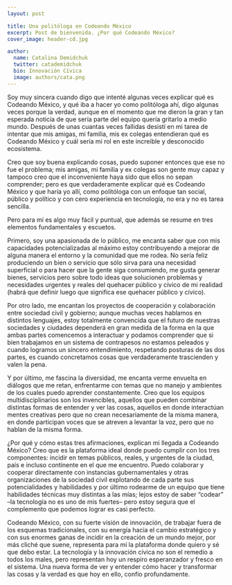 ```yaml
---
layout: post

title: Una politóloga en Codeando México
excerpt: Post de bienvenida. ¿Por qué Codeando México?
cover_image: header-cd.jpg

author:
  name: Catalina Demidchuk
  twitter: catademidchuk
  bio: Innovación Cívica
  image: authors/cata.png
---
```


Soy muy sincera cuando digo que intenté algunas veces explicar qué es Codeando México, y qué iba a hacer yo como politóloga ahí, digo algunas veces porque la verdad, aunque en el momento que me dieron la gran y tan esperada noticia de que sería parte del equipo quería gritarlo a medio mundo. Después de unas cuantas veces fallidas desistí en mi tarea de intentar que mis amigas, mi familia, mis ex colegas entendieran qué es Codeando México y cuál sería mi rol en este increíble y desconocido ecosistema.

Creo que soy buena explicando cosas, puedo suponer entonces que ese no fue el problema; mis amigas, mi  familia y ex colegas son gente muy capaz y tampoco creo que el inconveniente haya sido que ellos no sepan comprender; pero es que verdaderamente explicar qué es Codeando México y que haría yo allí, como politóloga con un enfoque tan social, público y político y con cero experiencia en tecnología, no era y no es tarea sencilla.
 
Pero para mí es algo muy fácil y puntual,  que además  se resume en tres elementos fundamentales y escuetos.
 
Primero, soy una apasionada de lo público, me encanta saber que con mis capacidades potencializadas al máximo estoy contribuyendo a mejorar de alguna manera el entorno y  la comunidad que me rodea. No sería feliz produciendo un bien o servicio que sólo sirva para una necesidad superficial o para hacer que la gente siga consumiendo, me gusta generar bienes, servicios pero sobre todo ideas que solucionen problemas y necesidades urgentes y reales del quehacer público y cívico de mi realidad (habrá que definir luego que significa ese quehacer público y cívico).
 
Por otro lado,  me encantan  los proyectos de cooperación y colaboración entre sociedad civil y gobierno; aunque muchas veces hablamos en distintos lenguajes, estoy totalmente convencida que el futuro de nuestras sociedades y ciudades dependerá en gran medida de la forma en la que ambas partes comencemos a interactuar y podamos comprender que si bien trabajamos en un sistema de contrapesos no estamos peleados y  cuando logramos un sincero entendimiento, respetando posturas de las dos partes,  es cuando concretamos cosas que verdaderamente trascienden y valen la pena.
 
Y por último, me fascina la diversidad, me encanta verme envuelta en diálogos que me retan, enfrentarme con temas que no manejo y ambientes de los cuales puedo aprender constantemente. Creo que los equipos multidisciplinarios son los invencibles, aquellos que pueden combinar  distintas formas de entender y  ver las cosas,  aquellos en donde interactúan mentes creativas  pero que no crean necesariamente de la misma manera, en donde participan voces que se atreven a levantar la voz, pero que no hablan de la misma forma.
 
¿Por qué  y cómo estas tres afirmaciones, explican mi llegada a Codeando México? Creo que es la plataforma ideal donde puedo cumplir con los tres componentes: incidir en temas públicos, reales, y urgentes de la ciudad, país e incluso continente en el que me encuentro. Puedo colaborar y cooperar directamente con instancias gubernamentales y otras organizaciones de la sociedad civil explotando de cada parte sus potencialidades y habilidades y por último rodearme de un equipo que tiene habilidades técnicas muy distintas a las mías; lejos estoy de saber “codear” –la tecnología no es uno de mis fuertes– pero estoy segura que el complemento que podemos lograr es casi perfecto.
 
Codeando México,  con su fuerte visión de innovación, de trabajar fuera de los esquemas tradicionales, con su energía hacia el cambio estratégico y con sus enormes ganas de incidir en la creación de un mundo mejor, por más cliché que suene, representa para mí la plataforma donde quiero y sé que debo estar. La tecnología y la innovación cívica no son el remedio a todos los males, pero representan hoy un respiro esperanzador y fresco en el sistema.  Una nueva forma de ver y entender cómo hacer y transformar  las cosas y la verdad es que hoy en ello, confío profundamente.  
